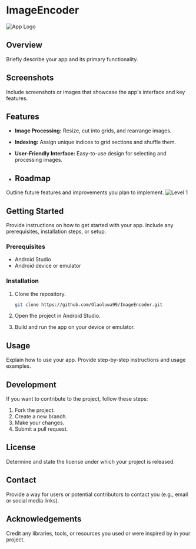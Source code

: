 # ImageEncoder
![App Logo](https://iconape.com/wp-content/png_logo_vector/adobe-media-encoder.png) 

## Overview

Briefly describe your app and its primary functionality.

## Screenshots

Include screenshots or images that showcase the app's interface and key features.

## Features

- **Image Processing:** Resize, cut into grids, and rearrange images.
- **Indexing:** Assign unique indices to grid sections and shuffle them.
- **User-Friendly Interface:** Easy-to-use design for selecting and processing images.

- ## Roadmap

Outline future features and improvements you plan to implement.
![Level 1](https://ibb.co/KjR8Ljx.png)

## Getting Started

Provide instructions on how to get started with your app. Include any prerequisites, installation steps, or setup.

### Prerequisites

- Android Studio
- Android device or emulator

### Installation

1. Clone the repository.
   ```sh
   git clone https://github.com/Olaoluwa99/ImageEncoder.git
   ```

2. Open the project in Android Studio.

3. Build and run the app on your device or emulator.

## Usage

Explain how to use your app. Provide step-by-step instructions and usage examples.

## Development

If you want to contribute to the project, follow these steps:

1. Fork the project.
2. Create a new branch.
3. Make your changes.
4. Submit a pull request.

## License

Determine and state the license under which your project is released.

## Contact

Provide a way for users or potential contributors to contact you (e.g., email or social media links).

## Acknowledgements

Credit any libraries, tools, or resources you used or were inspired by in your project.
